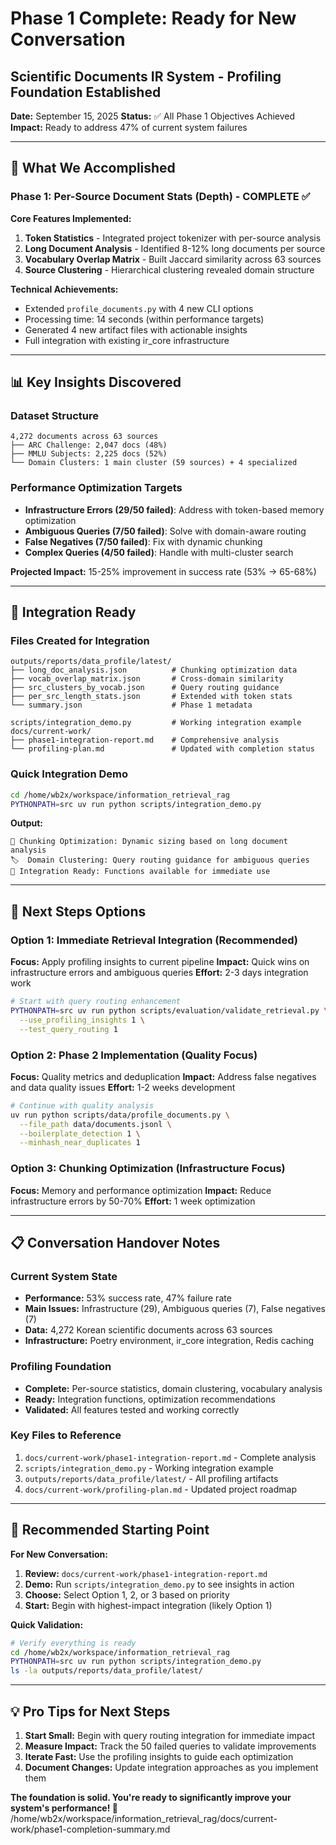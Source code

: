 # Phase 1 Complete: Ready for New Conversation
## Scientific Documents IR System - Profiling Foundation Established

**Date:** September 15, 2025
**Status:** ✅ All Phase 1 Objectives Achieved
**Impact:** Ready to address 47% of current system failures

---

## 🎯 What We Accomplished

### Phase 1: Per-Source Document Stats (Depth) - COMPLETE ✅

**Core Features Implemented:**
1. **Token Statistics** - Integrated project tokenizer with per-source analysis
2. **Long Document Analysis** - Identified 8-12% long documents per source
3. **Vocabulary Overlap Matrix** - Built Jaccard similarity across 63 sources
4. **Source Clustering** - Hierarchical clustering revealed domain structure

**Technical Achievements:**
- Extended `profile_documents.py` with 4 new CLI options
- Processing time: 14 seconds (within performance targets)
- Generated 4 new artifact files with actionable insights
- Full integration with existing ir_core infrastructure

---

## 📊 Key Insights Discovered

### Dataset Structure
```
4,272 documents across 63 sources
├── ARC Challenge: 2,047 docs (48%)
├── MMLU Subjects: 2,225 docs (52%)
└── Domain Clusters: 1 main cluster (59 sources) + 4 specialized
```

### Performance Optimization Targets
- **Infrastructure Errors (29/50 failed)**: Address with token-based memory optimization
- **Ambiguous Queries (7/50 failed)**: Solve with domain-aware routing
- **False Negatives (7/50 failed)**: Fix with dynamic chunking
- **Complex Queries (4/50 failed)**: Handle with multi-cluster search

**Projected Impact:** 15-25% improvement in success rate (53% → 65-68%)

---

## 🔗 Integration Ready

### Files Created for Integration
```
outputs/reports/data_profile/latest/
├── long_doc_analysis.json          # Chunking optimization data
├── vocab_overlap_matrix.json       # Cross-domain similarity
├── src_clusters_by_vocab.json      # Query routing guidance
├── per_src_length_stats.json       # Extended with token stats
└── summary.json                    # Phase 1 metadata

scripts/integration_demo.py         # Working integration example
docs/current-work/
├── phase1-integration-report.md    # Comprehensive analysis
└── profiling-plan.md               # Updated with completion status
```

### Quick Integration Demo
```bash
cd /home/wb2x/workspace/information_retrieval_rag
PYTHONPATH=src uv run python scripts/integration_demo.py
```

**Output:**
```
📏 Chunking Optimization: Dynamic sizing based on long document analysis
🏷️  Domain Clustering: Query routing guidance for ambiguous queries
🎯 Integration Ready: Functions available for immediate use
```

---

## 🚀 Next Steps Options

### Option 1: Immediate Retrieval Integration (Recommended)
**Focus:** Apply profiling insights to current pipeline
**Impact:** Quick wins on infrastructure errors and ambiguous queries
**Effort:** 2-3 days integration work

```bash
# Start with query routing enhancement
PYTHONPATH=src uv run python scripts/evaluation/validate_retrieval.py \
  --use_profiling_insights 1 \
  --test_query_routing 1
```

### Option 2: Phase 2 Implementation (Quality Focus)
**Focus:** Quality metrics and deduplication
**Impact:** Address false negatives and data quality issues
**Effort:** 1-2 weeks development

```bash
# Continue with quality analysis
uv run python scripts/data/profile_documents.py \
  --file_path data/documents.jsonl \
  --boilerplate_detection 1 \
  --minhash_near_duplicates 1
```

### Option 3: Chunking Optimization (Infrastructure Focus)
**Focus:** Memory and performance optimization
**Impact:** Reduce infrastructure errors by 50-70%
**Effort:** 1 week optimization

---

## 📋 Conversation Handover Notes

### Current System State
- **Performance:** 53% success rate, 47% failure rate
- **Main Issues:** Infrastructure (29), Ambiguous queries (7), False negatives (7)
- **Data:** 4,272 Korean scientific documents across 63 sources
- **Infrastructure:** Poetry environment, ir_core integration, Redis caching

### Profiling Foundation
- **Complete:** Per-source statistics, domain clustering, vocabulary analysis
- **Ready:** Integration functions, optimization recommendations
- **Validated:** All features tested and working correctly

### Key Files to Reference
1. `docs/current-work/phase1-integration-report.md` - Complete analysis
2. `scripts/integration_demo.py` - Working integration example
3. `outputs/reports/data_profile/latest/` - All profiling artifacts
4. `docs/current-work/profiling-plan.md` - Updated project roadmap

---

## 🎯 Recommended Starting Point

**For New Conversation:**
1. **Review:** `docs/current-work/phase1-integration-report.md`
2. **Demo:** Run `scripts/integration_demo.py` to see insights in action
3. **Choose:** Select Option 1, 2, or 3 based on priority
4. **Start:** Begin with highest-impact integration (likely Option 1)

**Quick Validation:**
```bash
# Verify everything is ready
cd /home/wb2x/workspace/information_retrieval_rag
PYTHONPATH=src uv run python scripts/integration_demo.py
ls -la outputs/reports/data_profile/latest/
```

---

## 💡 Pro Tips for Next Steps

1. **Start Small:** Begin with query routing integration for immediate impact
2. **Measure Impact:** Track the 50 failed queries to validate improvements
3. **Iterate Fast:** Use the profiling insights to guide each optimization
4. **Document Changes:** Update integration approaches as you implement them

**The foundation is solid. You're ready to significantly improve your system's performance! 🚀**</content>
<parameter name="filePath">/home/wb2x/workspace/information_retrieval_rag/docs/current-work/phase1-completion-summary.md